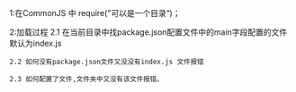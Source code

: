 1:在CommonJS 中 require("可以是一个目录“)；
    
2:加载过程
    2.1 在当前目录中找package.json配置文件中的main字段配置的文件默认为index.js

    2.2 如何没有package.json文件又没没有index.js 文件报错

    2.3 如何配置了文件,文件夹中又没有该文件报错。
